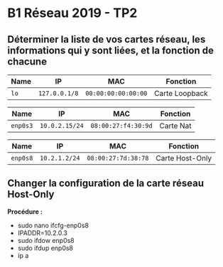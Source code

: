 # B1 Réseau 2019 - TP2

## Déterminer la liste de vos cartes réseau, les informations qui y sont liées, et la fonction de chacune

Name | IP | MAC | Fonction
--- | --- | --- | ---
`lo` | `127.0.0.1/8` | `00:00:00:00:00:00` | Carte Loopback

Name | IP | MAC | Fonction
--- | --- | --- | ---
`enp0s3` | `10.0.2.15/24` | `08:00:27:f4:30:9d` | Carte Nat

Name | IP | MAC | Fonction
--- | --- | --- | ---
`enp0s8` | `10.2.1.2/24` | `08:00:27:7d:38:78` | Carte Host-Only

## Changer la configuration de la carte réseau Host-Only

**Procédure :**

* sudo nano ifcfg-enp0s8
* IPADDR=10.2.0.3
* sudo ifdow enp0s8
* sudo ifdup enp0s8
* ip a

